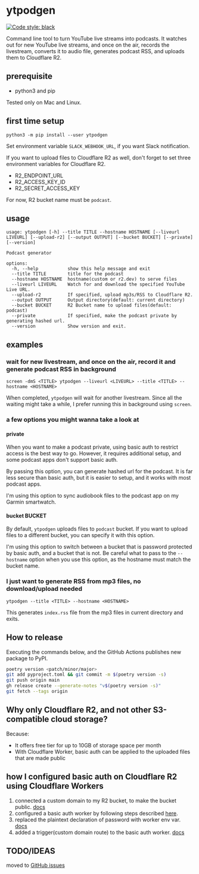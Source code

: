# ytpodgen
[![Code style: black](https://img.shields.io/badge/code%20style-black-000000.svg)](https://github.com/psf/black)

Command line tool to turn YouTube live streams into podcasts. It watches out for new YouTube live streams, and once on the air, records the livestream, converts it to audio file, generates podcast RSS, and uploads them to Cloudflare R2.

## prerequisite
- python3 and pip

Tested only on Mac and Linux.

## first time setup
```
python3 -m pip install --user ytpodgen
```

Set environment variable `SLACK_WEBHOOK_URL`, if you want Slack notification.

If you want to upload files to Cloudflare R2 as well, don't forget to set three environment variables for Cloudflare R2. 

- R2_ENDPOINT_URL
- R2_ACCESS_KEY_ID
- R2_SECRET_ACCESS_KEY

For now, R2 bucket name must be `podcast`.

## usage
```
usage: ytpodgen [-h] --title TITLE --hostname HOSTNAME [--liveurl LIVEURL] [--upload-r2] [--output OUTPUT] [--bucket BUCKET] [--private] [--version]

Podcast generator

options:
  -h, --help           show this help message and exit
  --title TITLE        title for the podcast
  --hostname HOSTNAME  hostname(custom or r2.dev) to serve files
  --liveurl LIVEURL    Watch for and download the specified YouTube Live URL.
  --upload-r2          If specified, upload mp3s/RSS to Cloudflare R2.
  --output OUTPUT      Output directory(default: current directory)
  --bucket BUCKET      R2 Bucket name to upload files(default: podcast)
  --private            If specified, make the podcast private by generating hashed url.
  --version            Show version and exit.
```

## examples
### wait for new livestream, and once on the air, record it and generate podcast RSS in background
```
screen -dmS <TITLE> ytpodgen --liveurl <LIVEURL> --title <TITLE> --hostname <HOSTNAME>
```

When completed, `ytpodgen` will wait for another livestream. Since all the waiting might take a while, I prefer running this in background using `screen`.

### a few options you might wanna take a look at
#### private
When you want to make a podcast private, using basic auth to restrict access is the best way to go. However, it requires additional setup, and some podcast apps don't support basic auth.

By passing this option, you can generate hashed url for the podcast. It is far less secure than basic auth, but it is easier to setup, and it works with most podcast apps.

I'm using this option to sync audiobook files to the podcast app on my Garmin smartwatch. 
#### bucket BUCKET
By default, `ytpodgen` uploads files to `podcast` bucket. If you want to upload files to a different bucket, you can specify it with this option.

I'm using this option to switch between a bucket that is password protected by basic auth, and a bucket that is not.  Be careful what to pass to the `--hostname` option when you use this option, as the hostname must match the bucket name.

### I just want to generate RSS from mp3 files, no download/upload needed
```
ytpodgen --title <TITLE> --hostname <HOSTNAME>
```

This generates `index.rss` file from the mp3 files in current directory and exits.

## How to release
Executing the commands below, and the GitHub Actions publishes new package to PyPI.

```bash
poetry version <patch/minor/major>
git add pyproject.toml && git commit -m $(poetry version -s)
git push origin main
gh release create --generate-notes "v$(poetry version -s)"
git fetch --tags origin
```

## Why only Cloudflare R2, and not other S3-compatible cloud storage?
Because:

- It offers free tier for up to 10GB of storage space per month
- With Cloudflare Worker, basic auth can be applied to the uploaded files that are made public

## how I configured basic auth on Cloudflare R2 using Cloudflare Workers
1. connected a custom domain to my R2 bucket, to make the bucket public. [docs](https://developers.cloudflare.com/r2/buckets/public-buckets/)
2. configured a basic auth worker by following steps described [here](https://qiita.com/AnaKutsu/items/1c8bd0eb938edd3c0e0a).
3. replaced the plaintext declaration of password with worker env var. [docs](https://developers.cloudflare.com/workers/platform/environment-variables/#environment-variables-via-the-dashboard)
4. added a trigger(custom domain route) to the basic auth worker. [docs](https://developers.cloudflare.com/workers/platform/triggers/routes/)

## TODO/IDEAS
moved to [GitHub issues](https://github.com/harupong/ytpodgen/issues/)
